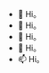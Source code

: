 - 👋 Hi。
- 👀 Hi。
- 🌱 Hi。
- 💞️ Hi。
- 📫 Hi。

<!---
trungdung1711/trungdung1711 is a ✨ special ✨ repository because its `README.md` (this file) appears on your GitHub profile.
You can click the Preview link to take a look at your changes.
--->
